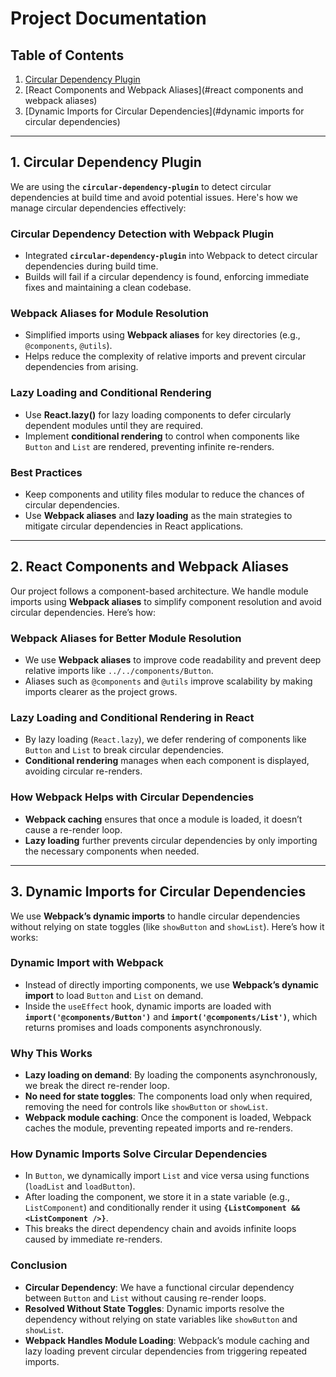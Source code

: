 # Project Documentation

## Table of Contents

1. [Circular Dependency Plugin](#circular-dependency-plugin)
2. [React Components and Webpack Aliases](#react components and webpack aliases)
3. [Dynamic Imports for Circular Dependencies](#dynamic imports for circular dependencies)

---

## 1. Circular Dependency Plugin

We are using the **`circular-dependency-plugin`** to detect circular dependencies at build time and avoid potential issues. Here's how we manage circular dependencies effectively:

### Circular Dependency Detection with Webpack Plugin

- Integrated **`circular-dependency-plugin`** into Webpack to detect circular dependencies during build time.
- Builds will fail if a circular dependency is found, enforcing immediate fixes and maintaining a clean codebase.

### Webpack Aliases for Module Resolution

- Simplified imports using **Webpack aliases** for key directories (e.g., `@components`, `@utils`).
- Helps reduce the complexity of relative imports and prevent circular dependencies from arising.

### Lazy Loading and Conditional Rendering

- Use **React.lazy()** for lazy loading components to defer circularly dependent modules until they are required.
- Implement **conditional rendering** to control when components like `Button` and `List` are rendered, preventing infinite re-renders.

### Best Practices

- Keep components and utility files modular to reduce the chances of circular dependencies.
- Use **Webpack aliases** and **lazy loading** as the main strategies to mitigate circular dependencies in React applications.

---

## 2. React Components and Webpack Aliases

Our project follows a component-based architecture. We handle module imports using **Webpack aliases** to simplify component resolution and avoid circular dependencies. Here’s how:

### Webpack Aliases for Better Module Resolution

- We use **Webpack aliases** to improve code readability and prevent deep relative imports like `../../components/Button`.
- Aliases such as `@components` and `@utils` improve scalability by making imports clearer as the project grows.

### Lazy Loading and Conditional Rendering in React

- By lazy loading (`React.lazy`), we defer rendering of components like `Button` and `List` to break circular dependencies.
- **Conditional rendering** manages when each component is displayed, avoiding circular re-renders.

### How Webpack Helps with Circular Dependencies

- **Webpack caching** ensures that once a module is loaded, it doesn’t cause a re-render loop.
- **Lazy loading** further prevents circular dependencies by only importing the necessary components when needed.

---

## 3. Dynamic Imports for Circular Dependencies

We use **Webpack’s dynamic imports** to handle circular dependencies without relying on state toggles (like `showButton` and `showList`). Here’s how it works:

### Dynamic Import with Webpack

- Instead of directly importing components, we use **Webpack’s dynamic import** to load `Button` and `List` on demand.
- Inside the `useEffect` hook, dynamic imports are loaded with **`import('@components/Button')`** and **`import('@components/List')`**, which returns promises and loads components asynchronously.

### Why This Works

- **Lazy loading on demand**: By loading the components asynchronously, we break the direct re-render loop.
- **No need for state toggles**: The components load only when required, removing the need for controls like `showButton` or `showList`.
- **Webpack module caching**: Once the component is loaded, Webpack caches the module, preventing repeated imports and re-renders.

### How Dynamic Imports Solve Circular Dependencies

- In `Button`, we dynamically import `List` and vice versa using functions (`loadList` and `loadButton`).
- After loading the component, we store it in a state variable (e.g., `ListComponent`) and conditionally render it using **`{ListComponent && <ListComponent />}`**.
- This breaks the direct dependency chain and avoids infinite loops caused by immediate re-renders.

### Conclusion

- **Circular Dependency**: We have a functional circular dependency between `Button` and `List` without causing re-render loops.
- **Resolved Without State Toggles**: Dynamic imports resolve the dependency without relying on state variables like `showButton` and `showList`.
- **Webpack Handles Module Loading**: Webpack’s module caching and lazy loading prevent circular dependencies from triggering repeated imports.
